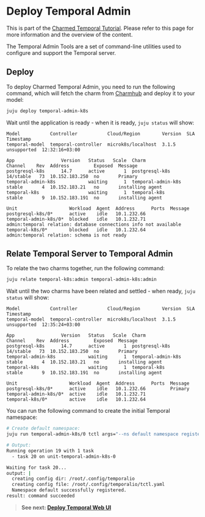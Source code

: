 # Deploy Temporal Admin

This is part of the [Charmed Temporal Tutorial](./00-introduction.md). Please
refer to this page for more information and the overview of the content.

The Temporal Admin Tools are a set of command-line utilities used to configure
and support the Temporal server.

## Deploy

To deploy Charmed Temporal Admin, you need to run the following command, which
will fetch the charm from [Charmhub](https://charmhub.io/temporal-admin-k8s) and
deploy it to your model:

```bash
juju deploy temporal-admin-k8s
```

Wait until the application is ready - when it is ready, `juju status` will show:

```
Model           Controller           Cloud/Region        Version  SLA          Timestamp
temporal-model  temporal-controller  microk8s/localhost  3.1.5    unsupported  12:32:16+03:00

App                 Version   Status   Scale  Charm                Channel    Rev  Address         Exposed  Message
postgresql-k8s      14.7      active       1  postgresql-k8s       14/stable   73  10.152.183.250  no       Primary
temporal-admin-k8s            waiting      1  temporal-admin-k8s   stable       4  10.152.183.21   no       installing agent
temporal-k8s                  waiting      1  temporal-k8s         stable       9  10.152.183.191  no       installing agent

Unit                   Workload  Agent  Address      Ports  Message
postgresql-k8s/0*      active    idle   10.1.232.66
temporal-admin-k8s/0*  blocked   idle   10.1.232.71         admin:temporal relation: database connections info not available
temporal-k8s/0*        blocked   idle   10.1.232.64          admin:temporal relation: schema is not ready
```

## Relate Temporal Server to Temporal Admin

To relate the two charms together, run the following command:

```bash
juju relate temporal-k8s:admin temporal-admin-k8s:admin
```

Wait until the two charms have been related and settled - when ready,
`juju status` will show:

```
Model           Controller           Cloud/Region        Version  SLA          Timestamp
temporal-model  temporal-controller  microk8s/localhost  3.1.5    unsupported  12:35:24+03:00

App                 Version   Status   Scale  Charm                Channel    Rev  Address         Exposed  Message
postgresql-k8s      14.7      active       1  postgresql-k8s       14/stable   73  10.152.183.250  no       Primary
temporal-admin-k8s            waiting      1  temporal-admin-k8s   stable       4  10.152.183.21   no       installing agent
temporal-k8s                  waiting      1  temporal-k8s         stable       9  10.152.183.191  no       installing agent

Unit                   Workload  Agent  Address      Ports  Message
postgresql-k8s/0*      active    idle   10.1.232.66         Primary
temporal-admin-k8s/0*  active    idle   10.1.232.71
temporal-k8s/0*        active    idle   10.1.232.64
```

You can run the following command to create the initial Temporal namespace:

```bash
# Create default namespace:
juju run temporal-admin-k8s/0 tctl args="--ns default namespace register -rd 3"

# Output:
Running operation 19 with 1 task
  - task 20 on unit-temporal-admin-k8s-0

Waiting for task 20...
output: |
  creating config dir: /root/.config/temporalio
  creating config file: /root/.config/temporalio/tctl.yaml
  Namespace default successfully registered.
result: command succeeded
```

> **See next: [Deploy Temporal Web UI](./06-deploying-ui.md)**
